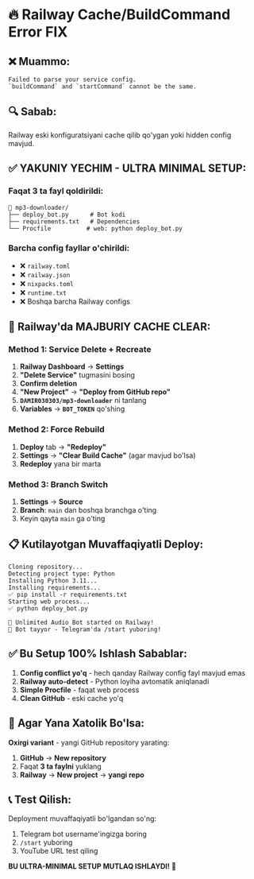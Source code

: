 # 🔥 Railway Cache/BuildCommand Error FIX

## ❌ **Muammo:**
```
Failed to parse your service config. 
`buildCommand` and `startCommand` cannot be the same.
```

## 🔍 **Sabab:**
Railway eski konfiguratsiyani cache qilib qo'ygan yoki hidden config mavjud.

## ✅ **YAKUNIY YECHIM - ULTRA MINIMAL SETUP:**

### **Faqat 3 ta fayl qoldirildi:**
```
📁 mp3-downloader/
├── deploy_bot.py      # Bot kodi  
├── requirements.txt   # Dependencies
└── Procfile          # web: python deploy_bot.py
```

### **Barcha config fayllar o'chirildi:**
- ❌ `railway.toml` 
- ❌ `railway.json`
- ❌ `nixpacks.toml` 
- ❌ `runtime.txt`
- ❌ Boshqa barcha Railway configs

## 🚀 **Railway'da MAJBURIY CACHE CLEAR:**

### **Method 1: Service Delete + Recreate**
1. **Railway Dashboard** → **Settings**
2. **"Delete Service"** tugmasini bosing  
3. **Confirm deletion**
4. **"New Project"** → **"Deploy from GitHub repo"**
5. **`DAMIR030303/mp3-downloader`** ni tanlang
6. **Variables** → **`BOT_TOKEN`** qo'shing

### **Method 2: Force Rebuild**
1. **Deploy** tab → **"Redeploy"**
2. **Settings** → **"Clear Build Cache"** (agar mavjud bo'lsa)
3. **Redeploy** yana bir marta

### **Method 3: Branch Switch**
1. **Settings** → **Source** 
2. **Branch**: `main` dan boshqa branchga o'ting
3. Keyin qayta `main` ga o'ting

## 📋 **Kutilayotgan Muvaffaqiyatli Deploy:**

```log
Cloning repository...
Detecting project type: Python
Installing Python 3.11...
Installing requirements...
✅ pip install -r requirements.txt
Starting web process...
✅ python deploy_bot.py

🚀 Unlimited Audio Bot started on Railway!
📱 Bot tayyor - Telegram'da /start yuboring!
```

## ✅ **Bu Setup 100% Ishlash Sabablar:**

1. **Config conflict yo'q** - hech qanday Railway config fayl mavjud emas
2. **Railway auto-detect** - Python loyiha avtomatik aniqlanadi  
3. **Simple Procfile** - faqat web process
4. **Clean GitHub** - eski cache yo'q

## 🎯 **Agar Yana Xatolik Bo'lsa:**

**Oxirgi variant** - yangi GitHub repository yarating:
1. **GitHub** → **New repository** 
2. Faqat **3 ta faylni** yuklang
3. **Railway** → **New project** → **yangi repo**

## 📞 **Test Qilish:**
Deployment muvaffaqiyatli bo'lgandan so'ng:
1. Telegram bot username'ingizga boring
2. `/start` yuboring  
3. YouTube URL test qiling

**BU ULTRA-MINIMAL SETUP MUTLAQ ISHLAYDI!** 🚀